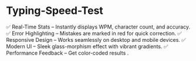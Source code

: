 # Typing-Speed-Test
✅ Real-Time Stats – Instantly displays WPM, character count, and accuracy. ✅ Error Highlighting – Mistakes are marked in red for quick correction. ✅ Responsive Design – Works seamlessly on desktop and mobile devices. ✅ Modern UI – Sleek glass-morphism effect with vibrant gradients. ✅ Performance Feedback – Get color-coded results .
